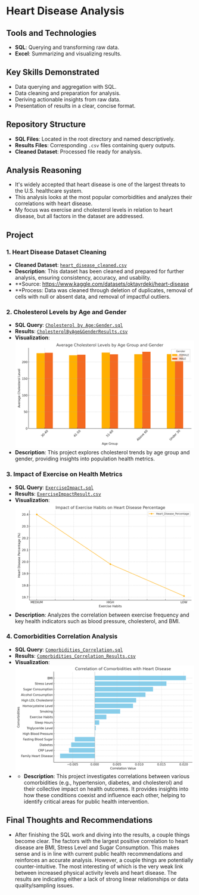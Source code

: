 
# Heart Disease Analysis

## Tools and Technologies
- **SQL**: Querying and transforming raw data.
- **Excel**: Summarizing and visualizing results.

## Key Skills Demonstrated
- Data querying and aggregation with SQL.
- Data cleaning and preparation for analysis.
- Deriving actionable insights from raw data.
- Presentation of results in a clear, concise format.

## Repository Structure
- **SQL Files**: Located in the root directory and named descriptively.
- **Results Files**: Corresponding `.csv` files containing query outputs.
- **Cleaned Dataset**: Processed file ready for analysis.

## Analysis Reasoning
- It's widely accepted that heart disease is one of the largest threats to the U.S. healthcare system.
- This analysis looks at the most popular comorbidities and analyzes their correlations with heart disease.
- My focus was exercise and cholesterol levels in relation to heart disease, but all factors in the dataset are addressed.


## Project

### 1. **Heart Disease Dataset Cleaning**
- **Cleaned Dataset**: [`heart_disease_cleaned.csv`](./heart_disease_cleaned.csv)
- **Description**: This dataset has been cleaned and prepared for further analysis, ensuring consistency, accuracy, and usability.
- **Source: https://www.kaggle.com/datasets/oktayrdeki/heart-disease
- **Process: Data was cleaned through deletion of duplicates, removal of cells with null or absent data, and removal of impactful outliers.

### 2. **Cholesterol Levels by Age and Gender**
- **SQL Query**: [`Cholesterol by Age:Gender.sql`](./Cholesterol%20by%20Age%3AGender.sql)
- **Results**: [`CholesterolByAge&GenderResults.csv`](./CholesterolByAge%26GenderResults.csv)
- **Visualization**: ![Visualization](./Cholesterol_Age_Gender.png)
- **Description**: This project explores cholesterol trends by age group and gender, providing insights into population health metrics.

### 3. **Impact of Exercise on Health Metrics**
- **SQL Query**: [`ExerciseImpact.sql`](./ExerciseImpact.sql)
- **Results**: [`ExerciseImpactResult.csv`](./ExerciseImpactResult.csv)
- **Visualization**: ![Visualization](./Exercise_Impact.png)
- **Description**: Analyzes the correlation between exercise frequency and key health indicators such as blood pressure, cholesterol, and BMI.

### 4. **Comorbidities Correlation Analysis**
- **SQL Query**: [`Comorbidities_Correlation.sql`](./Comorbidities_Correlation.sql)
- **Results**: [`Comorbidities_Correlation_Results.csv`](./Comorbidities_Correlation_Results.csv)
- **Visualization**: ![Vizualization](./Comorbidities_Correlation.png)
- - **Description**: This project investigates correlations between various comorbidities (e.g., hypertension, diabetes, and cholesterol) and their collective impact on health outcomes. It provides insights into how these conditions coexist and influence each other, helping to identify critical areas for public health intervention.
 



## Final Thoughts and Recommendations
- After finishing the SQL work and diving into the results, a couple things become clear. The factors with the largest positive correlation to heart disease are BMI, Stress Level and Sugar Consumption. This makes sense and is in line with current public health recommendations and reinforces an accurate analysis. However, a couple things are potentially counter-intuitive. The most interesting of which is the very weak link between increased physical activity levels and heart disease. The results are indicating either a lack of strong linear relationships or data quality/sampling issues.
